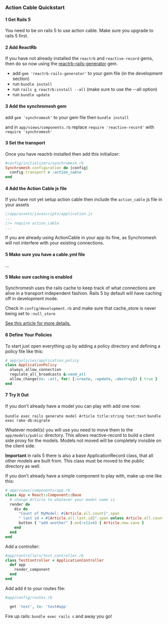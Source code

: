 ### Action Cable Quickstart

#### 1 Get Rails 5

You need to be on rails 5 to use action cable.  Make sure you upgrade to rails 5 first.

#### 2 Add ReactRb

If you have not already installed the `reactrb` and `reactive-record` gems, then do so now using the [reactrb-rails-generator](https://github.com/reactrb/reactrb-rails-generator) gem.

- add `gem 'reactrb-rails-generator'` to your gem file (in the development section)
- run `bundle install`
- run `rails g reactrb:install --all` (make sure to use the --all option)
- run `bundle update`

#### 3 Add the synchromesh gem

add `gem 'synchromesh'` to your gem file then
`bundle install`

and in `app/views/components.rb` replace `require 'reactive-record'` with `require 'synchromesh'`

#### 3 Set the transport

Once you have reactrb installed then add this initializer:

```ruby
#config/initializers/synchromesh.rb
Synchromesh.configuration do |config|
  config.transport = :action_cable
end
```

#### 4 Add the Action Cable js file

If you have not yet setup action cable then include the `action_cable` js file in your assets

```javascript
//app/assets/javascripts/application.js
...
//= require action_cable
...
```

If you are already using ActionCable in your app its fine, as Synchromesh will not interfere with your existing connections.

#### 5 Make sure you have a cable.yml file

...

#### 5 Make sure caching is enabled

Synchromesh uses the rails cache to keep track of what connections are alive in a transport independent fashion.  Rails 5 by default will have caching off in development mode.

Check in `config/development.rb` and make sure that cache_store is never being set to `:null_store`

[See this article for more details.](http://blog.bigbinary.com/2016/01/25/caching-in-development-environment-in-rails5.html)

#### 6 Define Your Policies

To start just open everything up by adding a policy directory and defining a policy file like this:

```ruby
# app/policies/application_policy
class ApplicationPolicy
  always_allow_connection
  regulate_all_broadcasts &:send_all
  allow_change(to: :all, for: [:create, :update, :destroy]) { true }
end
```

#### 7 Try It Out  

If you don't already have a model you can play with add one now:

`bundle exec rails generate model Article title:string text:text`
`bundle exec rake db:migrate`

Whatever model(s) you will use you need to move them to the `app/models/public` directory.  This allows reactive-record to build a client side proxy for the models.  Models not moved will be completely invisible on the client side.

**Important** in rails 5 there is also a base ApplicationRecord class, that all other models are built from.  This class must be moved to the public directory as well.

If you don't already have a simple component to play with,  make up one like this:

```ruby
# app/views/components/app.rb
class App < React::Component::Base
  # change Article to whatever your model name is
  render do
    div do
      "Count of MyModel: #{Article.all.count}".span
      " last id = #{Article.all.last.id}".span unless Article.all.count == 0
      button { "add another" }.on(:click) { Article.new.save }
    end
  end
end
```

Add a controller:

```ruby
#app/controllers/test_controller.rb
class TestController < ApplicationController
  def app
    render_component
  end
end
```

Add add it to your routes file:

```ruby
#app/config/routes.rb

  get 'test', to: 'test#app'

```

Fire up rails: `bundle exec rails s` and away you go!
